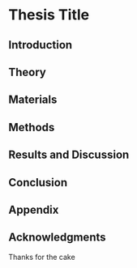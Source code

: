 # Thesis Title

## Introduction

## Theory

## Materials

## Methods

## Results and Discussion

## Conclusion

## Appendix

## Acknowledgments
Thanks for the cake

